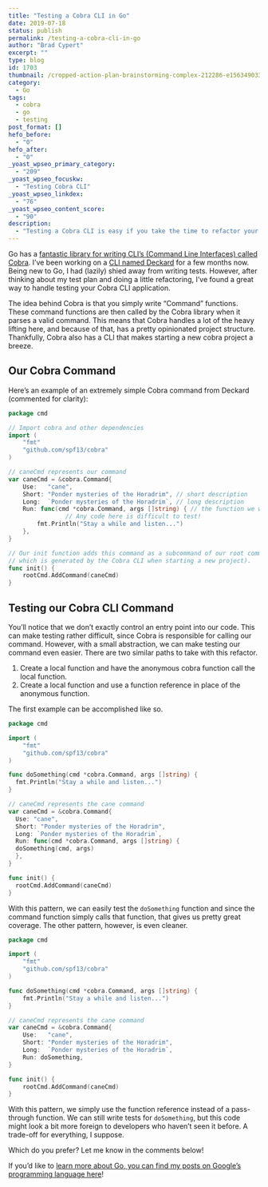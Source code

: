 ```yaml
---
title: "Testing a Cobra CLI in Go"
date: 2019-07-18
status: publish
permalink: /testing-a-cobra-cli-in-go
author: "Brad Cypert"
excerpt: ""
type: blog
id: 1703
thumbnail: /cropped-action-plan-brainstorming-complex-212286-e1563490331368.jpg
category:
  - Go
tags:
  - cobra
  - go
  - testing
post_format: []
hefo_before:
  - "0"
hefo_after:
  - "0"
_yoast_wpseo_primary_category:
  - "209"
_yoast_wpseo_focuskw:
  - "Testing Cobra CLI"
_yoast_wpseo_linkdex:
  - "76"
_yoast_wpseo_content_score:
  - "90"
description:
  - "Testing a Cobra CLI is easy if you take the time to refactor your command function out into function with an identifier. It can then be tested as normal."
---
```


Go has a [fantastic library for writing CLI’s (Command Line Interfaces) called Cobra](https://github.com/spf13/cobra). I’ve been working on a [CLI named Deckard](https://github.com/bradcypert/deckard) for a few months now. Being new to Go, I had (lazily) shied away from writing tests. However, after thinking about my test plan and doing a little refactoring, I’ve found a great way to handle testing your Cobra CLI application.

The idea behind Cobra is that you simply write “Command” functions. These command functions are then called by the Cobra library when it parses a valid command. This means that Cobra handles a lot of the heavy lifting here, and because of that, has a pretty opinionated project structure. Thankfully, Cobra also has a CLI that makes starting a new cobra project a breeze.

## Our Cobra Command

Here’s an example of an extremely simple Cobra command from Deckard (commented for clarity):

```go
package cmd

// Import cobra and other dependencies
import (
	"fmt"
	"github.com/spf13/cobra"
)

// caneCmd represents our command
var caneCmd = &cobra.Command{
	Use:   "cane",
	Short: "Ponder mysteries of the Horadrim", // short description
	Long:  `Ponder mysteries of the Horadrim`, // long description
	Run: func(cmd *cobra.Command, args []string) { // the function we want to run
                // Any code here is difficult to test!
		fmt.Println("Stay a while and listen...")
	},
}

// Our init function adds this command as a subcommand of our root command
// which is generated by the Cobra CLI when starting a new project).
func init() {
	rootCmd.AddCommand(caneCmd)
}
```

## Testing our Cobra CLI Command

You’ll notice that we don’t exactly control an entry point into our code. This can make testing rather difficult, since Cobra is responsible for calling our command. However, with a small abstraction, we can make testing our command even easier. There are two similar paths to take with this refactor.

1. Create a local function and have the anonymous cobra function call the local function.
2. Create a local function and use a function reference in place of the anonymous function.

The first example can be accomplished like so.

```go
package cmd

import (
	"fmt"
	"github.com/spf13/cobra"
)

func doSomething(cmd *cobra.Command, args []string) {
  fmt.Println("Stay a while and listen...")
}

// caneCmd represents the cane command
var caneCmd = &cobra.Command{
  Use: "cane",
  Short: "Ponder mysteries of the Horadrim",
  Long: `Ponder mysteries of the Horadrim`,
  Run: func(cmd *cobra.Command, args []string) {
  doSomething(cmd, args)
  },
}

func init() {
  rootCmd.AddCommand(caneCmd)
}

```

With this pattern, we can easily test the `doSomething` function and since the command function simply calls that function, that gives us pretty great coverage. The other pattern, however, is even cleaner.

```go
package cmd

import (
	"fmt"
	"github.com/spf13/cobra"
)

func doSomething(cmd *cobra.Command, args []string) {
	fmt.Println("Stay a while and listen...")
}

// caneCmd represents the cane command
var caneCmd = &cobra.Command{
	Use:   "cane",
	Short: "Ponder mysteries of the Horadrim",
	Long:  `Ponder mysteries of the Horadrim`,
	Run: doSomething,
}

func init() {
	rootCmd.AddCommand(caneCmd)
}
```

With this pattern, we simply use the function reference instead of a pass-through function. We can still write tests for `doSomething`, but this code might look a bit more foreign to developers who haven’t seen it before. A trade-off for everything, I suppose.

Which do you prefer? Let me know in the comments below!

If you’d like to [learn more about Go, you can find my posts on Google’s programming language here](/tags/go)!
